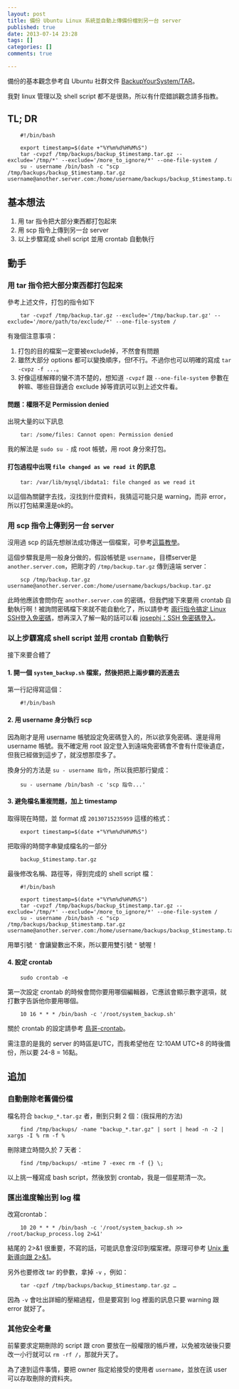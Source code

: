 ```yaml
---
layout: post
title: 備份 Ubuntu Linux 系統並自動上傳備份檔到另一台 server
published: true
date: 2013-07-14 23:28
tags: []
categories: []
comments: true

---
```



備份的基本觀念參考自 Ubuntu 社群文件 [BackupYourSystem/TAR][1]。  
  
我對 linux 管理以及 shell script 都不是很熟，所以有什麼錯誤觀念請多指教。  
  

## TL; DR

  
		#!/bin/bash  
		  
		export timestamp=$(date +"%Y%m%d%H%M%S")  
		tar -cvpzf /tmp/backups/backup_$timestamp.tar.gz --exclude='/tmp/*' --exclude='/more_to_ignore/*' --one-file-system /  
		su - username /bin/bash -c "scp /tmp/backups/backup_$timestamp.tar.gz username@another.server.com:/home/username/backups/backup_$timestamp.tar.gz"  
		  

## 基本想法

  

1. 用 tar 指令把大部分東西都打包起來
2. 用 scp 指令上傳到另一台 server
3. 以上步驟寫成 shell script 並用 crontab 自動執行

  
  

## 動手

  

### 用 tar 指令把大部分東西都打包起來

  
參考上述文件，打包的指令如下  
  
		tar -cvpzf /tmp/backup.tar.gz --exclude='/tmp/backup.tar.gz' --exclude='/more/path/to/exclude/*' --one-file-system /  
		  
有幾個注意事項：  
  

1. 打包的目的檔案一定要被exclude掉，不然會有問題
2. 雖然大部分 options 都可以變換順序，但f不行。不過你也可以明確的寫成 `tar -cvpz -f ...`。
3. 好像這樣解釋的蠻不清不楚的，想知道 `-cvpzf` 跟 `--one-file-system` 參數在幹嘛、哪些目錄適合 exclude 掉等資訊可以到上述文件看。

  
  

#### 問題：權限不足 Permission denied

  
出現大量的以下訊息  
  
		tar: /some/files: Cannot open: Permission denied  
		  
我的解法是 `sudo su -` 成 root 帳號，用 root 身分來打包。  
  

#### 打包過程中出現 `file changed as we read it` 的訊息

  
		tar: /var/lib/mysql/ibdata1: file changed as we read it  
		  
以這個為關鍵字去找，沒找到什麼資料，我猜這可能只是 warning，而非 error，所以打包結果還是ok的。  
  

### 用 scp 指令上傳到另一台 server

  
沒用過 scp 的話先想辦法成功傳送一個檔案，可參考[這篇教學][2]。  
  
這個步驟我是用一般身分做的，假設帳號是 `username`，目標server是 `another.server.com`，把剛才的 `/tmp/backup.tar.gz` 傳到遠端 server：  
  
		scp /tmp/backup.tar.gz username@another.server.com:/home/username/backups/backup.tar.gz  
		  
此時他應該會問你在 `another.server.com` 的密碼，但我們接下來要用 crontab 自動執行啊！被詢問密碼檔下來就不能自動化了，所以請參考 [兩行指令搞定 Linux SSH登入免密碼][3]，想再深入了解一點的話可以看 [josephj：SSH 免密碼登入][4]。  
  

### 以上步驟寫成 shell script 並用 crontab 自動執行

  
接下來要合體了  
  

#### 1. 開一個 `system_backup.sh` 檔案，然後把把上兩步驟的丟進去

  
第一行記得寫這個：  
  
		#!/bin/bash  
		  

#### 2. 用 username 身分執行 scp

  
因為剛才是用 username 帳號設定免密碼登入的，所以欲享免密碼、還是得用 username 帳號。我不確定用 root 設定登入到遠端免密碼會不會有什麼後遺症，但我已經做到這步了，就沒想那麼多了。  
  
換身分的方法是 `su - username 指令`，所以我把那行變成：  
  
		su - username /bin/bash -c 'scp 指令...'  
		  

#### 3. 避免檔名重複問題，加上 timestamp

  
取得現在時間，並 format 成 `20130715235959` 這樣的格式：  
  
		export timestamp=$(date +"%Y%m%d%H%M%S")  
		  
把取得的時間字串變成檔名的一部分  
  
		backup_$timestamp.tar.gz  
		  
最後修改名稱、路徑等，得到完成的 shell script 檔：  
  
		#!/bin/bash  
		  
		export timestamp=$(date +"%Y%m%d%H%M%S")  
		tar -cvpzf /tmp/backups/backup_$timestamp.tar.gz --exclude='/tmp/*' --exclude='/more_to_ignore/*' --one-file-system /  
		su - username /bin/bash -c "scp /tmp/backups/backup_$timestamp.tar.gz username@another.server.com:/home/username/backups/backup_$timestamp.tar.gz"  
		  
用單引號 `'` 會讓變數出不來，所以要用雙引號 `"` 號喔！  
  

#### 4. 設定 crontab

  
		sudo crontab -e  
		  
第一次設定 crontab 的時候會問你要用哪個編輯器，它應該會顯示數字選項，就打數字告訴他你要用哪個。  
  
		10 16 * * * /bin/bash -c '/root/system_backup.sh'  
		  
關於 crontab 的設定請參考 [鳥哥-crontab][5]。  
  
需注意的是我的 server 的時區是UTC，而我希望他在 12:10AM UTC+8 的時後備份，所以要 24-8 = 16點。  
  

## 追加

  

### 自動刪除老舊備份檔

  
檔名符合 `backup_*.tar.gz` 者，刪到只剩 2 個：(我採用的方法)  
  
		find /tmp/backups/ -name "backup_*.tar.gz" | sort | head -n -2 | xargs -I % rm -f %  
		  
刪除建立時間久於 7 天者：  
  
		find /tmp/backups/ -mtime 7 -exec rm -f {} \;  
		  
以上挑一種寫成 bash script，然後放到 crontab，我是一個星期清一次。  
  

### 匯出進度輸出到 log 檔

  
改寫crontab：  
  
		10 20 * * * /bin/bash -c '/root/system_backup.sh >> /root/backup_process.log 2>&1'  
		  
結尾的 2>&1 很重要，不寫的話，可能訊息會沒印到檔案裡。原理可參考 [Unix 重新導向跟 2>&1][6]。  
  
另外也要修改 tar 的參數，拿掉 `-v` ，例如：  
  
		tar -cpzf /tmp/backups/backup_$timestamp.tar.gz …  
		  
因為 `-v` 會吐出詳細的壓縮過程，但是要寫到 log 裡面的訊息只要 warning 跟 error 就好了。  
  

### 其他安全考量

  
前輩要求定期刪除的 script 跟 cron 要放在一般權限的帳戶裡，以免被攻破後只要改一小行就可以 `rm -rf /`，那就升天了。  
  
為了達到這件事情，要把 owner 指定給接受的使用者 `username`，並放在該 user 可以存取刪除的資料夾。  
  


[1]: https://help.ubuntu.com/community/BackupYourSystem/TAR
[2]: http://blog.riaproject.com/server-setting/1644.html
[3]: http://gwokae.mewggle.com/wordpress/index.php/archives/669
[4]: http://josephjiang.com/article/understand-ssh-key/
[5]: http://linux.vbird.org/linux_basic/0430cron.php#cron
[6]: http://ibookmen.blogspot.tw/2010/11/unix-2.html